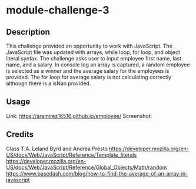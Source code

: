 # module-challenge-3

## Description
This challenge provided an opportunity to work with JavaScript. The JavaScript file was updated with arrays, while loop, for loop, and object literal syntax. The challenge asks user to input employee first name, last name, and a salary. In console log an array is captured, a random employee is selected as a winner and the average salary for the employees is provided. The for loop for average salary is not calculating correctly although there is a isNan provided. 

## Usage
Link: https://aramirez16516.github.io/employee/
Screenshot: 




## Credits
Class T.A. Leland Byrd and Andrea Presto
https://developer.mozilla.org/en-US/docs/Web/JavaScript/Reference/Template_literals
https://developer.mozilla.org/en-US/docs/Web/JavaScript/Reference/Global_Objects/Math/random
https://www.basedash.com/blog/how-to-find-the-average-of-an-array-in-javascript

